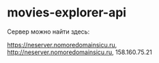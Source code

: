 # movies-explorer-api

Сервер можно найти здесь: 

https://neserver.nomoredomainsicu.ru, http://neserver.nomoredomainsicu.ru, 158.160.75.21
